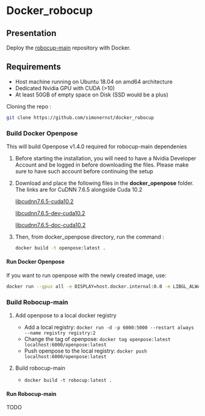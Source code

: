 # Docker_robocup

## Presentation
Deploy the [robocup-main](https://github.com/Robocup-Lyontech/robocup-main) repository with Docker.

## Requirements

 * Host machine running on Ubuntu 18.04 on amd64 architecture
 * Dedicated Nvidia GPU with CUDA (>10)
 * At least 50GB of empty space on Disk (SSD would be a plus)

Cloning the repo :
```bash
git clone https://github.com/simonernst/docker_robocup
```

### Build Docker Openpose

This will build Openpose v1.4.0 required for robocup-main dependenies

1. Before starting the installation, you will need to have a Nvidia Developer Account and be logged in before downloading the files.
    Please make sure to have such account before continuing the setup
    
2. Download and place the following files in the **docker_openpose** folder. The links are for CuDNN 7.6.5 alongside Cuda 10.2
 
   [libcudnn7.6.5-cuda10.2](https://developer.nvidia.com/compute/machine-learning/cudnn/secure/7.6.5.32/Production/10.2_20191118/Ubuntu18_04-x64/libcudnn7_7.6.5.32-1%2Bcuda10.2_amd64.deb)

   [libcudnn7.6.5-dev-cuda10.2](https://developer.nvidia.com/compute/machine-learning/cudnn/secure/7.6.5.32/Production/10.2_20191118/Ubuntu18_04-x64/libcudnn7-dev_7.6.5.32-1%2Bcuda10.2_amd64.deb)

   [libcudnn7.6.5-doc-cuda10.2](https://developer.nvidia.com/compute/machine-learning/cudnn/secure/7.6.5.32/Production/10.2_20191118/Ubuntu18_04-x64/libcudnn7-doc_7.6.5.32-1%2Bcuda10.2_amd64.deb)

3. Then, from docker_openpose directory, run the command :
   ```bash
   docker build -t openpose:latest .
   ```

#### Run Docker Openpose
If you want to run openpose with the newly created image, use: 
```bash
docker run --gpus all -e DISPLAY=host.docker.internal:0.0 -e LIBGL_ALWAYS_INDIRECT=0 -it openpose:latest
```

### Build Robocup-main

1. Add openpose to a local docker registry
    * Add a local registry: `docker run -d -p 6000:5000 --restart always --name registry registry:2`
    * Change the tag of openpose: `docker tag openpose:latest localhost:6000/openpose:latest`
    * Push openpose to the local registry: `docker push localhost:6000/openpose:latest`

2. Build robocup-main
    * `docker build -t robocup:latest .` 
  
  
#### Run Robocup-main

TODO
